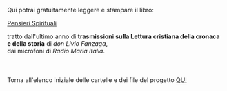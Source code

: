 Qui potrai gratuitamente leggere e stampare il libro:

[Pensieri Spirituali](https://docs.google.com/document/d/1f79y3bqPjzCxjQToyCH-L5Hn7pKRYA4mrWPsDk5wLSk/edit?usp=sharing)

tratto dall'ultimo anno di **trasmissioni sulla Lettura cristiana della cronaca e della storia** di *don Livio Fanzaga*,<br/>
dai microfoni di *Radio Maria Italia*.
<br/>
<br/>
<br/>
<br/>
Torna all'elenco iniziale delle cartelle e dei file del progetto [QUI](https://github.com/EmanueleTinari/Pensieri)

